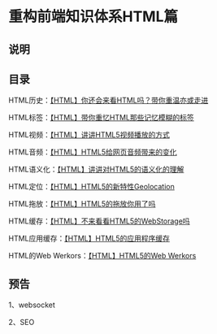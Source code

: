 # 重构前端知识体系HTML篇

## 说明



## 目录

HTML历史：[【HTML】你还会来看HTML吗？带你重温亦或走进](https://github.com/guizimo/refact-frontend/blob/main/html/docs/%E3%80%90HTML%E3%80%91%E4%BD%A0%E8%BF%98%E4%BC%9A%E6%9D%A5%E7%9C%8BHTML%E5%90%97%EF%BC%9F%E5%B8%A6%E4%BD%A0%E9%87%8D%E6%B8%A9%E4%BA%A6%E6%88%96%E8%B5%B0%E8%BF%9B.md)

HTML标签：[【HTML】带你重忆HTML那些记忆模糊的标签](https://github.com/guizimo/refact-frontend/blob/main/html/docs/%E3%80%90HTML%E3%80%91%E5%B8%A6%E4%BD%A0%E9%87%8D%E5%BF%86HTML%E9%82%A3%E4%BA%9B%E8%AE%B0%E5%BF%86%E6%A8%A1%E7%B3%8A%E7%9A%84%E6%A0%87%E7%AD%BE.md)

HTML视频：[【HTML】讲讲HTML5视频播放的方式](https://github.com/guizimo/refact-frontend/blob/main/html/docs/%E3%80%90HTML%E3%80%91%E8%AE%B2%E8%AE%B2HTML5%E8%A7%86%E9%A2%91%E6%92%AD%E6%94%BE%E7%9A%84%E6%96%B9%E5%BC%8F.md)

HTML音频：[【HTML】HTML5给网页音频带来的变化](https://github.com/guizimo/refact-frontend/blob/main/html/docs/%E3%80%90HTML%E3%80%91HTML5%E7%BB%99%E7%BD%91%E9%A1%B5%E9%9F%B3%E9%A2%91%E5%B8%A6%E6%9D%A5%E7%9A%84%E5%8F%98%E5%8C%96.md)

HTML语义化：[【HTML】讲讲对HTML5的语义化的理解](https://github.com/guizimo/refact-frontend/blob/main/html/docs/%E3%80%90HTML%E3%80%91%E8%AE%B2%E8%AE%B2%E5%AF%B9HTML5%E7%9A%84%E8%AF%AD%E4%B9%89%E5%8C%96%E7%9A%84%E7%90%86%E8%A7%A3.md)

HTML定位：[【HTML】HTML5的新特性Geolocation](https://github.com/guizimo/refact-frontend/blob/main/html/docs/%E3%80%90HTML%E3%80%91HTML5%E7%9A%84%E6%96%B0%E7%89%B9%E6%80%A7Geolocation.md)

HTML拖放：[【HTML】HTML5的拖放你用了吗](https://github.com/guizimo/refact-frontend/blob/main/html/docs/%E3%80%90HTML%E3%80%91HTML5%E7%9A%84%E6%8B%96%E6%94%BE%E4%BD%A0%E7%94%A8%E4%BA%86%E5%90%97.md)

HTML缓存：[【HTML】不来看看HTML5的WebStorage吗](https://github.com/guizimo/refact-frontend/blob/main/html/docs/%E3%80%90HTML%E3%80%91%E4%B8%8D%E6%9D%A5%E7%9C%8B%E7%9C%8BHTML5%E7%9A%84WebStorage%E5%90%97.md)

HTML应用缓存：[【HTML】HTML5的应用程序缓存](https://github.com/guizimo/refact-frontend/blob/main/html/docs/%E3%80%90HTML%E3%80%91HTML5%E7%9A%84%E5%BA%94%E7%94%A8%E7%A8%8B%E5%BA%8F%E7%BC%93%E5%AD%98.md)

HTML的Web Werkors：[【HTML】HTML5的Web Werkors](https://github.com/guizimo/refact-frontend/blob/main/html/docs/%E3%80%90HTML%E3%80%91HTML5%E7%9A%84Web%20Werkors.md)

## 预告

1、websocket

2、SEO
